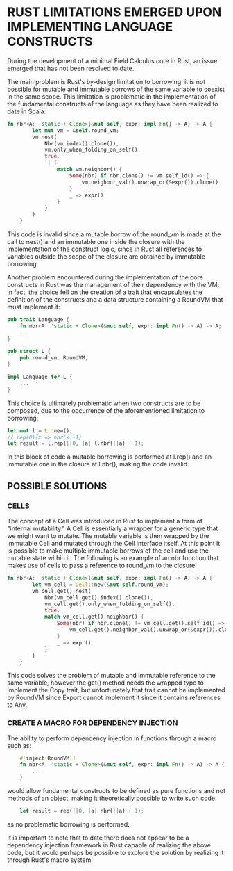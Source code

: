 # RUST LIMITATIONS EMERGED UPON IMPLEMENTING LANGUAGE CONSTRUCTS

During the development of a minimal Field Calculus core in Rust, an issue emerged that has not been resolved to date.

The main problem is Rust's by-design limitation to borrowing: it is not possible for mutable and immutable borrows of the same variable to coexist in the same scope. This limitation is problematic in the implementation of the fundamental constructs of the language as they have been realized to date in Scala:

```rust
fn nbr<A: 'static + Clone>(&mut self, expr: impl Fn() -> A) -> A {
        let mut vm = &self.round_vm;
        vm.nest(
            Nbr(vm.index().clone()),
            vm.only_when_folding_on_self(),
            true,
            || {
                match vm.neighbor() {
                    Some(nbr) if nbr.clone() != vm.self_id() => {
                        vm.neighbor_val().unwrap_or(&expr()).clone()
                    }
                    _ => expr()
                }
            }
        )
    }
```

This code is invalid since a mutable borrow of the round_vm is made at the call to nest() and an immutable one inside the closure with the implementation of the construct logic, since in Rust all references to variables outside the scope of the closure are obtained by immutable borrowing.

Another problem encountered during the implementation of the core constructs in Rust was the management of their dependency with the VM: in fact, the choice fell on the creation of a trait that encapsulates the definition of the constructs and a data structure containing a RoundVM that must implement it:

```rust
pub trait Language {
    fn nbr<A: 'static + Clone>(&mut self, expr: impl Fn() -> A) -> A;
    ...
}

pub struct L {
    pub round_vm: RoundVM,
}

impl Language for L {
    ...
}
```

This choice is ultimately problematic when two constructs are to be composed, due to the occurrence of the aforementioned limitation to borrowing:

```rust
let mut l = L::new();
// rep(0){x => nbr(x)+1}
let result = l.rep(||0, |a| l.nbr(||a) + 1);
```
In this block of code a mutable borrowing is performed at l.rep() and an immutable one in the closure at l.nbr(), making the code invalid.

## POSSIBLE SOLUTIONS

### CELLS
The concept of a Cell was introduced in Rust to implement a form of "internal mutability." A Cell is essentially a wrapper for a generic type that we might want to mutate. The mutable variable is then wrapped by the immutable Cell and mutated through the Cell interface itself. At this point it is possible to make multiple immutable borrows of the cell and use the mutable state within it. The following is an example of an nbr function that makes use of cells to pass a reference to round_vm to the closure:

```rust
fn nbr<A: 'static + Clone>(&mut self, expr: impl Fn() -> A) -> A {
        let vm_cell = Cell::new(&mut self.round_vm);
        vm_cell.get().nest(
            Nbr(vm_cell.get().index().clone()),
            vm_cell.get().only_when_folding_on_self(),
            true,
            match vm_cell.get().neighbor() {
                Some(nbr) if nbr.clone() != vm_cell.get().self_id() => {
                    vm_cell.get().neighbor_val().unwrap_or(&expr()).clone()
                }
                _ => expr()
            }
        )
    }
```

This code solves the problem of mutable and immutable reference to the same variable, however the get() method needs the wrapped type to implement the Copy trait, but unfortunately that trait cannot be implemented by RoundVM since Export cannot implement it since it contains references to Any.

### CREATE A MACRO FOR DEPENDENCY INJECTION

The ability to perform dependency injection in functions through a macro such as:

```rust
    #[inject(RoundVM)]
    fn nbr<A: 'static + Clone>(&mut self, expr: impl Fn() -> A) -> A {
        ...
    }
```
would allow fundamental constructs to be defined as pure functions and not methods of an object, making it theoretically possible to write such code:

```rust
    let result = rep(||0, |a| nbr(||a) + 1);
```

as no problematic borrowing is performed.

It is important to note that to date there does not appear to be a dependency injection framework in Rust capable of realizing the above code, but it would perhaps be possible to explore the solution by realizing it through Rust's macro system.
